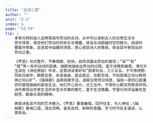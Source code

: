 ```yaml
---
title: "古诗二首"
author: ""
unit: "2-3"
index: 6
page: "53-54"
tip: |
    本单元特别选入这两首描写劳动的古诗，从中可以读到古人的日常生活与
    劳作场景，感受他们劳动时的欢乐与情趣，体会古诗超越时空的魅力。阅读时
    要展开想象，走进其中描摹的场景，悉心感受诗人的情感，体会其中表现出的
    劳动之美。

    《芣苢》句式整齐，节奏明朗、轻快，自然流露出劳动的喜悦；“采”“有”
    “掇”等一系列动词的变换，细腻地描绘出劳动的过程，富于诗情和画意。清代方
    玉润在《诗经原始》中说，这首诗读来好似“田家妇女，三三五五，于平原绣野、
    风和日丽中，群歌互答，余音袅袅，若远若近，忽断忽续，不知其情之何以移而
    神之何以旷”。《插秧歌》运用民歌手法，选取日常劳动场景，描绘一家四口趁着
    农时冒雨插秧的紧张生活，他们齐心协力，分工合作，干得热火朝天而秩序井然。
    诗作表现出农家生活的辛苦与农事的繁忙，富于生活情趣，字里行间洋溢着吃苦
    耐劳、勤奋乐观的精神。

    两首诗各具不同的艺术魅力。《芣苢》重章叠唱，回环往复，令人神往；《插
    秧歌》善用口语，浅白流畅，富有自然、新鲜的意趣。学习时可反复诵读，认
    真体会。
---
```

